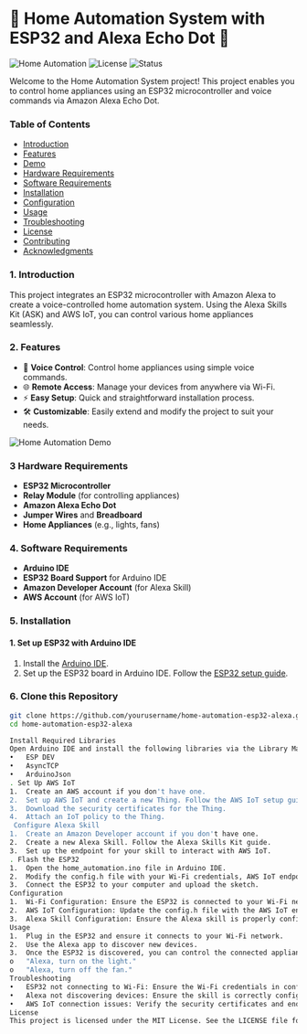 # 🌟 Home Automation System with ESP32 and Alexa Echo Dot 🌟

![Home Automation](https://img.shields.io/badge/Home%20Automation-ESP32%20%2B%20Alexa-blueviolet)
![License](https://img.shields.io/badge/license-MIT-green)
![Status](https://img.shields.io/badge/status-Active-brightgreen)

Welcome to the Home Automation System project! This project enables you to control home appliances using an ESP32 microcontroller and voice commands via Amazon Alexa Echo Dot.

 ### Table of Contents

- [Introduction](#introduction)
- [Features](#features)
- [Demo](#demo)
- [Hardware Requirements](#hardware-requirements)
- [Software Requirements](#software-requirements)
- [Installation](#installation)
- [Configuration](#configuration)
- [Usage](#usage)
- [Troubleshooting](#troubleshooting)
- [License](#license)
- [Contributing](#contributing)
- [Acknowledgments](#acknowledgments)

### 1. Introduction

This project integrates an ESP32 microcontroller with Amazon Alexa to create a voice-controlled home automation system. Using the Alexa Skills Kit (ASK) and AWS IoT, you can control various home appliances seamlessly.

### 2. Features

- 🔌 **Voice Control**: Control home appliances using simple voice commands.
- 🌐 **Remote Access**: Manage your devices from anywhere via Wi-Fi.
- ⚡ **Easy Setup**: Quick and straightforward installation process.
- 🛠️ **Customizable**: Easily extend and modify the project to suit your needs.


![Home Automation Demo](demo.gif)

### 3 Hardware Requirements

- **ESP32 Microcontroller**
- **Relay Module** (for controlling appliances)
- **Amazon Alexa Echo Dot**
- **Jumper Wires** and **Breadboard**
- **Home Appliances** (e.g., lights, fans)

### 4. Software Requirements

- **Arduino IDE**
- **ESP32 Board Support** for Arduino IDE
- **Amazon Developer Account** (for Alexa Skill)
- **AWS Account** (for AWS IoT)

### 5.  Installation

#### 1. Set up ESP32 with Arduino IDE

1. Install the [Arduino IDE](https://www.arduino.cc/en/software).
2. Set up the ESP32 board in Arduino IDE. Follow the [ESP32 setup guide](https://docs.espressif.com/projects/arduino-esp32/en/latest/installing.html).

### 6. Clone this Repository

```bash
git clone https://github.com/yourusername/home-automation-esp32-alexa.git
cd home-automation-esp32-alexa

Install Required Libraries
Open Arduino IDE and install the following libraries via the Library Manager:
•	ESP DEV
•	AsyncTCP
•	ArduinoJson
. Set Up AWS IoT
1.	Create an AWS account if you don't have one.
2.	Set up AWS IoT and create a new Thing. Follow the AWS IoT setup guide.
3.	Download the security certificates for the Thing.
4.	Attach an IoT policy to the Thing.
 Configure Alexa Skill
1.	Create an Amazon Developer account if you don't have one.
2.	Create a new Alexa Skill. Follow the Alexa Skills Kit guide.
3.	Set up the endpoint for your skill to interact with AWS IoT.
. Flash the ESP32
1.	Open the home_automation.ino file in Arduino IDE.
2.	Modify the config.h file with your Wi-Fi credentials, AWS IoT endpoint, and security certificate details.
3.	Connect the ESP32 to your computer and upload the sketch.
Configuration
1.	Wi-Fi Configuration: Ensure the ESP32 is connected to your Wi-Fi network.
2.	AWS IoT Configuration: Update the config.h file with the AWS IoT endpoint and certificates.
3.	Alexa Skill Configuration: Ensure the Alexa skill is properly configured to communicate with your AWS IoT endpoint.
Usage
1.	Plug in the ESP32 and ensure it connects to your Wi-Fi network.
2.	Use the Alexa app to discover new devices.
3.	Once the ESP32 is discovered, you can control the connected appliances using voice commands, such as:
o	"Alexa, turn on the light."
o	"Alexa, turn off the fan."
Troubleshooting
•	ESP32 not connecting to Wi-Fi: Ensure the Wi-Fi credentials in config.h are correct.
•	Alexa not discovering devices: Ensure the skill is correctly configured and the ESP32 is online.
•	AWS IoT connection issues: Verify the security certificates and endpoint details.
License
This project is licensed under the MIT License. See the LICENSE file for more details.
